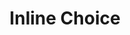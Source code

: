 ---
title: Inline Choice
layout: DemoLayout
pageClass: customDemoPage
pie: "@pie-element/inline-choice@2.0.4"
model:
    id: '1'
    element: inline-choice
    defaultLang: en-US
    choiceLabel: Select option ...
    choices:
    - correct: true
      value: sweden
      label: Sweden
    - value: iceland
      label: Iceland
      feedback:
        type: default
    - value: norway
      label: Norway
    - value: finland
      label: Finland
      feedback:
        type: custom
        value: Nokia was founded in Finland.
---
